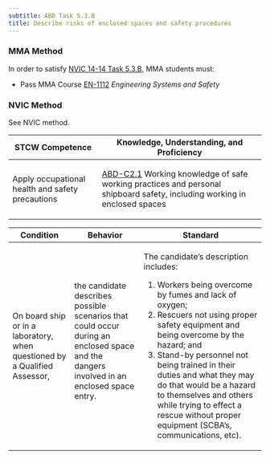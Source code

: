 ```yaml
---
subtitle: ABD Task 5.3.B 
title: Describe risks of enclosed spaces and safety procedures
---
```



### MMA Method

In order to satisfy  [NVIC 14-14  Task  5.3.B]({{site.baseurl}}/assets/images/nvic-14-14.pdf), MMA students must:

* Pass MMA Course [EN-1112]( {{site.baseurl}}/courses/EN-1112) *Engineering Systems and Safety*


### NVIC Method

<a onclick="togglevisibility('nvic_methods')" >See NVIC method.</a>

<div id='nvic_methods' class='hide'>

<table>
<thead>
<tr>
<th class='forty'> STCW Competence </th>
<th class='sixty'> Knowledge, Understanding, and Proficiency </th>
</tr>
</thead>




<tbody>
<tr><td markdown='1'>

Apply occupational health and safety precautions

</td><td markdown='1'>

[ABD-C2.1](../../tables/25.html#ABD-C2.1) Working knowledge of safe working practices and personal shipboard safety, including working in enclosed spaces

</td></tr>


</tbody>
</table>


<table>
<thead>
<tr><th class='twenty'>  Condition </th><th class='twenty'> Behavior </th><th  class='sixty'>Standard </th></tr>
</thead>
<tbody >



<tr><td markdown='1'>

On board ship or in a laboratory, when questioned by a Qualified Assessor,

</td><td markdown='1'>

the candidate describes possible scenarios that could occur during an enclosed space and the dangers involved in an enclosed space entry.

<br>

<div class="tooltip">
<span class="tooltiptext">
</span>
</div>


</td><td markdown='1'>

The candidate’s description includes:

1. Workers being overcome by fumes and lack of oxygen;
2. Rescuers not using proper safety equipment and being overcome by the hazard; and
3. Stand-by personnel not being trained in their duties and what they may do that would be a hazard to themselves and others while trying to effect a rescue without proper equipment (SCBA’s, communications, etc). 

</td></tr>
</tbody>
</table>
</div>
